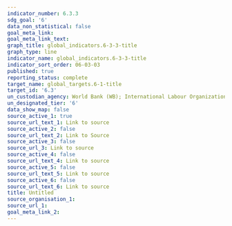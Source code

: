```yaml
---
indicator_number: 6.3.3
sdg_goal: '6'
data_non_statistical: false
goal_meta_link: 
goal_meta_link_text: 
graph_title: global_indicators.6-3-3-title
graph_type: line
indicator_name: global_indicators.6-3-3-title
indicator_sort_order: 06-03-03
published: true
reporting_status: complete
target_name: global_targets.6-1-title
target_id: '6.3'
un_custodian_agency: World Bank (WB); International Labour Organization (ILO)
un_designated_tier: '6'
data_show_map: false
source_active_1: true
source_url_text_1: Link to source
source_active_2: false
source_url_text_2: Link to Source
source_active_3: false
source_url_3: Link to source
source_active_4: false
source_url_text_4: Link to source
source_active_5: false
source_url_text_5: Link to source
source_active_6: false
source_url_text_6: Link to source
title: Untitled
source_organisation_1: 
source_url_1:
goal_meta_link_2:
---
```

